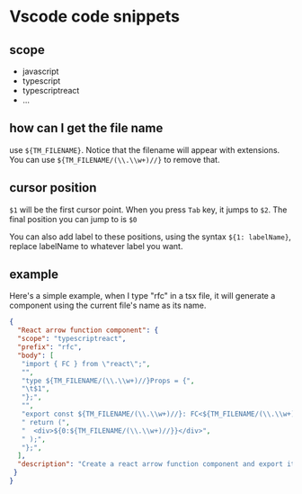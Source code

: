 # Vscode code snippets

## scope

- javascript
- typescript
- typescriptreact
- ...


## how can I get the file name

use `${TM_FILENAME}`. Notice that the filename will appear with extensions. You can use `${TM_FILENAME/(\\.\\w+)//}` to remove that.

## cursor position

`$1` will be the first cursor point. When you press `Tab` key, it jumps to `$2`. The final position you can jump to is `$0`  

You can also add label to these positions, using the syntax `${1: labelName}`, replace labelName to whatever label you want.


## example

Here's a simple example, when I type "rfc" in a tsx file, it will generate a component using the current file's name as its name.

```json
{
  "React arrow function component": {
  "scope": "typescriptreact",
  "prefix": "rfc",
  "body": [
   "import { FC } from \"react\";",
   "",
   "type ${TM_FILENAME/(\\.\\w+)//}Props = {",
   "\t$1",
   "};",
   "",
   "export const ${TM_FILENAME/(\\.\\w+)//}: FC<${TM_FILENAME/(\\.\\w+)//}Props> = (${2:props}) => {",
   " return (",
   "  <div>${0:${TM_FILENAME/(\\.\\w+)//}}</div>",
   " );",
   "};",
  ],
  "description": "Create a react arrow function component and export it"
 }
}

```